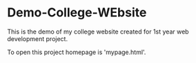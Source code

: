 # Demo-College-WEbsite
This is the demo of my college website created for 1st year web development project.

To open this project homepage is 'mypage.html'.
